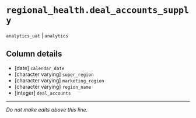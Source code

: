 # `regional_health.deal_accounts_supply`
`analytics_uat` | `analytics`

## Column details
* [date]      `calendar_date`
* [character varying] `super_region`
* [character varying] `marketing_region`
* [character varying] `region_name`
* [integer]   `deal_accounts`

-------------------------------------------------------------------------------
*Do not make edits above this line.*
